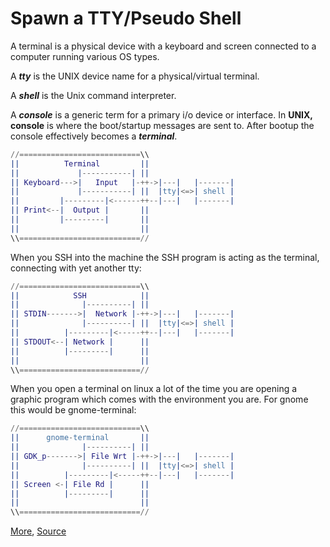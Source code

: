 # Spawn a TTY/Pseudo Shell

A terminal is a physical device with a keyboard and screen connected to a computer running various OS types. 

A _**tty**_ is the UNIX device name for a physical/virtual terminal. 

A _**shell**_ is the Unix command interpreter. 

A _**console**_ is a generic term for a primary i/o device or interface. In **UNIX, console** is where the boot/startup messages are sent to. After bootup the console effectively becomes a _**terminal**_.

```erlang
//===========================\\
||          Terminal         ||
||             |-----------| ||
|| Keyboard--->|   Input   |-++->|---|   |-------|
||             |-----------| ||  |tty|<=>| shell |       
||         |---------|<------++--|---|   |-------|
|| Print<--|  Output |       ||
||         |---------|       ||
||                           ||
\\===========================//
```

When you SSH into the machine the SSH program is acting as the terminal, connecting with yet another tty:

```erlang
//===========================\\
||            SSH            ||
||              |----------| ||
|| STDIN------->|  Network |-++->|---|   |-------|
||              |----------| ||  |tty|<=>| shell |       
||          |---------|<-----++--|---|   |-------|
|| STDOUT<--| Network |      ||
||          |---------|      ||
||                           ||
\\===========================//
```

When you open a terminal on linux a lot of the time you are opening a graphic program which comes with the environment you are. For gnome this would be gnome-terminal:

```erlang
//===========================\\
||      gnome-terminal       ||
||              |----------| ||
|| GDK_p------->| File Wrt |-++->|---|   |-------|
||              |----------| ||  |tty|<=>| shell |       
||          |---------|<-----++--|---|   |-------|
|| Screen <-| File Rd |      ||
||          |---------|      ||
||                           ||
\\===========================//
```

[More](https://unix.stackexchange.com/questions/4126/what-is-the-exact-difference-between-a-terminal-a-shell-a-tty-and-a-con), [Source](https://www.reddit.com/r/programming/comments/41u5hw/what_is_the_exact_difference_between_a_terminal_a/)

